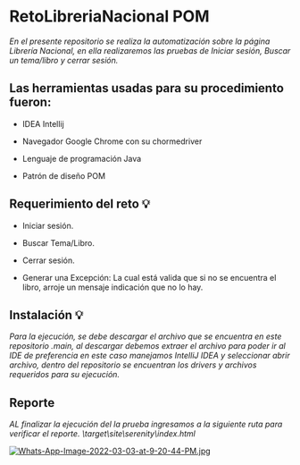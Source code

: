 # RetoLibreriaNacional POM

_En el presente repositorio se realiza la automatización sobre la página Librería Nacional, en ella realizaremos las pruebas de Iniciar sesión, Buscar un tema/libro y cerrar sesión._

## Las herramientas usadas para su procedimiento fueron:

* IDEA Intellij

* Navegador Google Chrome con su chormedriver

* Lenguaje de programación Java

* Patrón de diseño POM

## Requerimiento del reto :bulb:

* Iniciar sesión.

* Buscar Tema/Libro.

* Cerrar sesión.

* Generar una Excepción: La cual está valida que si no se encuentra el libro, arroje  un mensaje indicación que no lo hay.

## Instalación :bulb:

_Para la ejecución, se debe descargar el archivo que se encuentra en este repositorio .main, al descargar debemos extraer el archivo para poder ir al IDE de preferencia en este caso manejamos IntelliJ IDEA y seleccionar abrir archivo, dentro del repositorio se encuentran los drivers y archivos requeridos para su ejecución._

## Reporte

_AL finalizar la ejecución del la prueba ingresamos a la siguiente ruta para verificar el reporte._
_<ProyectoName>\target\site\serenity\index.html_

[![Whats-App-Image-2022-03-03-at-9-20-44-PM.jpg](https://i.postimg.cc/mgQ06DbL/Whats-App-Image-2022-03-03-at-9-20-44-PM.jpg)](https://postimg.cc/87zK7TJ9)
  



